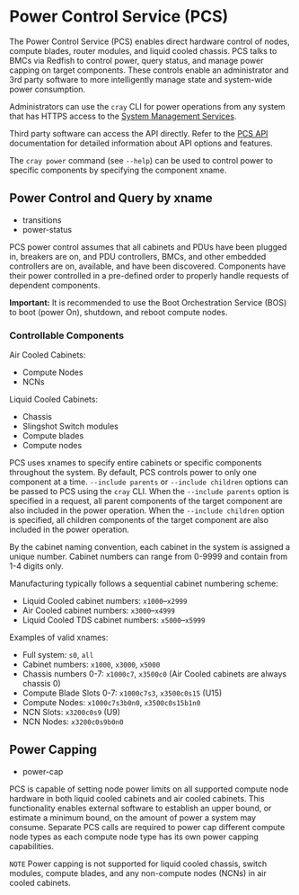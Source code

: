 # Power Control Service (PCS)

The Power Control Service (PCS) enables direct hardware control of nodes,
compute blades, router modules, and liquid cooled chassis. PCS talks to
BMCs via Redfish to control power, query status, and manage power capping
on target components. These controls enable an administrator and 3rd party
software to more intelligently manage state and system-wide power consumption.

Administrators can use the `cray` CLI for power operations from any system that
has HTTPS access to the
[System Management Services](../../network/Access_to_System_Management_Services.md).

Third party software can access the API directly. Refer to the
[PCS API](https://github.com/Cray-HPE/hms-power-control/blob/v1.4.0/api/swagger.yaml)
documentation for detailed information about API options and features.

The `cray power` command (see `--help`) can be used to control power to
specific components by specifying the component xname.

## Power Control and Query by xname

* transitions
* power-status

PCS power control assumes that all cabinets and PDUs have been plugged in,
breakers are on, and PDU controllers, BMCs, and other embedded controllers are
on, available, and have been discovered. Components have their power controlled
in a pre-defined order to properly handle requests of dependent components.

**Important:** It is recommended to use the Boot Orchestration Service (BOS) to
boot (power On), shutdown, and reboot compute nodes.

### Controllable Components

Air Cooled Cabinets:

* Compute Nodes
* NCNs

Liquid Cooled Cabinets:

* Chassis
* Slingshot Switch modules
* Compute blades
* Compute nodes

PCS uses xnames to specify entire cabinets or specific components throughout
the system. By default, PCS controls power to only one component at a time.
`--include parents` or `--include children` options can be passed to PCS using
the `cray` CLI. When the `--include parents` option is specified in a request,
all parent components of the target component are also included in the power
operation. When the `--include children` option is specified, all children
components of the target component are also included in the power operation.

By the cabinet naming convention, each cabinet in the system is assigned a
unique number. Cabinet numbers can range from 0-9999 and contain from 1-4 digits
only.

Manufacturing typically follows a sequential cabinet numbering scheme:

* Liquid Cooled cabinet numbers: `x1000`–`x2999`
* Air Cooled cabinet numbers: `x3000`–`x4999`
* Liquid Cooled TDS cabinet numbers: `x5000`–`x5999`

Examples of valid xnames:

* Full system: `s0`, `all`
* Cabinet numbers: `x1000`, `x3000`, `x5000`
* Chassis numbers 0-7: `x1000c7`, `x3500c0` (Air Cooled cabinets are always chassis 0)
* Compute Blade Slots 0-7: `x1000c7s3`, `x3500c0s15` (U15)
* Compute Nodes: `x1000c7s3b0n0`, `x3500c0s15b1n0`
* NCN Slots: `x3200c0s9` (U9)
* NCN Nodes: `x3200c0s9b0n0`

## Power Capping

* power-cap

PCS is capable of setting node power limits on all supported compute node
hardware in both liquid cooled cabinets and air cooled cabinets. This
functionality enables external software to establish an upper bound, or estimate
a minimum bound, on the amount of power a system may consume. Separate PCS
calls are required to power cap different compute node types as each compute
node type has its own power capping capabilities.

`NOTE` Power capping is not supported for liquid cooled chassis, switch
modules, compute blades, and any non-compute nodes (NCNs) in air cooled
cabinets.